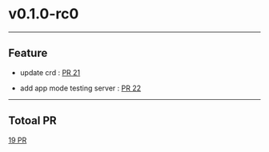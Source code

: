 
# v0.1.0-rc0

***

## Feature

* update crd : [PR 21](https://github.com/kdoctor-io/kdoctor/pull/21)

* add app mode testing server : [PR 22](https://github.com/kdoctor-io/kdoctor/pull/22)



***

## Totoal PR

[ 19 PR](https://github.com/kdoctor-io/kdoctor/compare/v0.0.0...v0.1.0-rc0)
